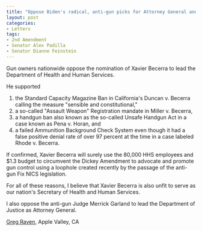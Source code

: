 ```yaml
---
title: "Oppose Biden's radical, anti-gun picks for Attorney General and HHS Director"
layout: post
categories:
- Letters
tags:
- 2nd Amendment
- Senator Alex Padilla
- Senator Dianne Feinstein
---
```


Gun owners nationwide oppose the nomination of Xavier Becerra to lead the Department of Health and Human Services.

He supported

1. the Standard Capacity Magazine Ban in California's Duncan v. Becerra calling the measure "sensible and constitutional,"
2. a so-called "Assault Weapon" Registration mandate in Miller v. Becerra,
3. a handgun ban also known as the so-called Unsafe Handgun Act in a case known as Pena v. Horan, and
4. a failed Ammunition Background Check System even though it had a false positive denial rate of over 97 percent at the time in a case labeled Rhode v. Becerra.

If confirmed, Xavier Becerra will surely use the 80,000 HHS employees and $1.3 budget to circumvent the Dickey Amendment to advocate and promote gun control using a loophole created recently by the passage of the anti-gun Fix NICS legislation.

For all of these reasons, I believe that Xavier Becerra is also unfit to serve as our nation's Secretary of Health and Human Services.

I also oppose the anti-gun Judge Merrick Garland to lead the Department of Justice as Attorney General.

[Greg Raven](https://www.gregraven.org/), Apple Valley, CA